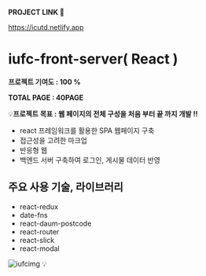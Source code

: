 **PROJECT LINK 👀**

https://icutd.netlify.app

# iufc-front-server( React )

**프로젝트 기여도 : 100 %**

**TOTAL PAGE : 40PAGE**

<aside>

💡**프로젝트 목표 :  웹 페이지의 전체 구성을 처음 부터 끝 까지 개발 !!**

- react 프레임워크를 활용한 SPA 웹페이지 구축 
- 접근성을 고려한 마크업 
- 반응형 웹 
- 백엔드 서버 구축하여 로그인, 게시물 데이터 반영
</aside>

## 주요 사용 기술, 라이브러리

- react-redux
- date-fns
- react-daum-postcode
- react-router
- react-slick
- react-modal

<aside>

![iufcimg](https://github.com/user-attachments/assets/450af721-a6ef-4c17-9677-871149729835)
💡
